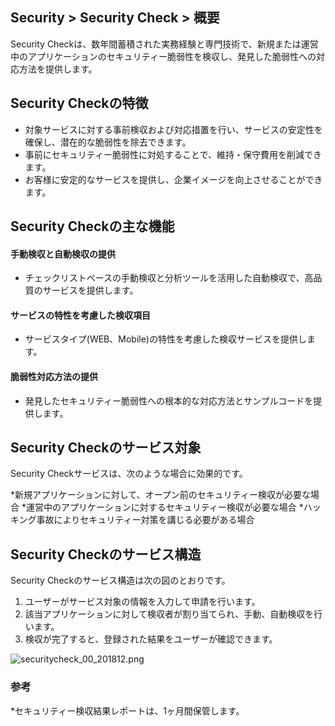 ﻿## Security > Security Check > 概要

Security Checkは、数年間蓄積された実務経験と専門技術で、新規または運営中のアプリケーションのセキュリティー脆弱性を検収し、発見した脆弱性への対応方法を提供します。

## Security Checkの特徴

- 対象サービスに対する事前検収および対応措置を行い、サービスの安定性を確保し、潜在的な脆弱性を除去できます。
- 事前にセキュリティー脆弱性に対処することで、維持・保守費用を削減できます。
- お客様に安定的なサービスを提供し、企業イメージを向上させることができます。


## Security Checkの主な機能
#### 手動検収と自動検収の提供
- チェックリストベースの手動検収と分析ツールを活用した自動検収で、高品質のサービスを提供します。
#### サービスの特性を考慮した検収項目
- サービスタイプ(WEB、Mobile)の特性を考慮した検収サービスを提供します。
#### 脆弱性対応方法の提供
- 発見したセキュリティー脆弱性への根本的な対応方法とサンプルコードを提供します。


## Security Checkのサービス対象

Security Checkサービスは、次のような場合に効果的です。

*新規アプリケーションに対して、オープン前のセキュリティー検収が必要な場合
*運営中のアプリケーションに対するセキュリティー検収が必要な場合
*ハッキング事故によりセキュリティー対策を講じる必要がある場合

## Security Checkのサービス構造

Security Checkのサービス構造は次の図のとおりです。

1. ユーザーがサービス対象の情報を入力して申請を行います。
2. 該当アプリケーションに対して検収者が割り当てられ、手動、自動検収を行います。
3. 検収が完了すると、登録された結果をユーザーが確認できます。

![securitycheck_00_201812.png](https://static.toastoven.net/prod_securitycheck/securitycheck_00_201812.png)

### 参考
*セキュリティー検収結果レポートは、1ヶ月間保管します。
